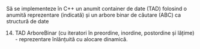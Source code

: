 Să se implementeze în C++ un anumit container de date (TAD) folosind o anumită
reprezentare (indicată) și un arbore binar de căutare (ABC) ca structură de date

14. TAD ArboreBinar (cu iteratori în preordine, inordine, postordine și lățime) - reprezentare
înlănțuită cu alocare dinamică.